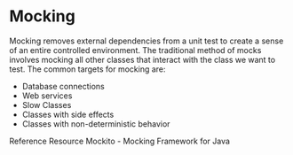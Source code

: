# Mocking

Mocking removes external dependencies from a unit test to create a sense of an entire controlled environment. The traditional method of mocks involves mocking all other classes that interact with the class we want to test. The common targets for mocking are:

- Database connections
- Web services
- Slow Classes
- Classes with side effects
- Classes with non-deterministic behavior

<ResourceGroupTitle>Reference Resource</ResourceGroupTitle>
<BadgeLink colorScheme='purple' badgeText='Visit' href='https://site.mockito.org/'>Mockito - Mocking Framework for Java</BadgeLink>

